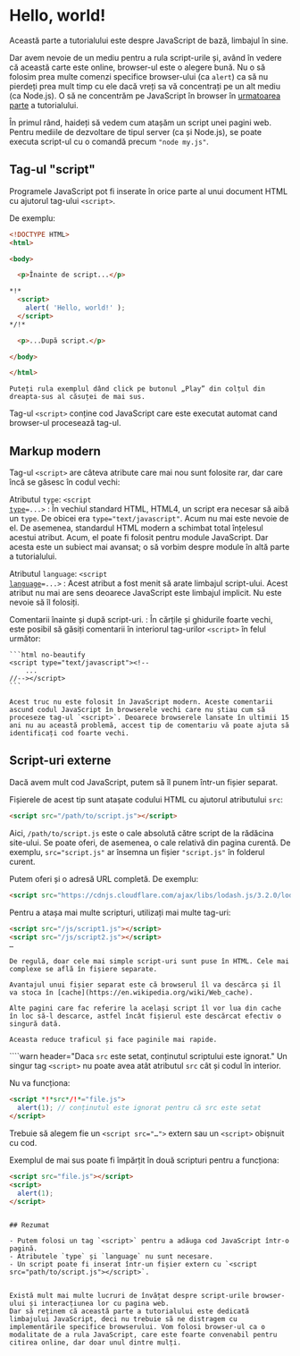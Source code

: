 # Hello, world!

Această parte a tutorialului este despre JavaScript de bază, limbajul în sine.

Dar avem nevoie de un mediu pentru a rula script-urile și, având în vedere că această carte este online, browser-ul este o alegere bună. Nu o să folosim prea multe comenzi specifice browser-ului (ca `alert`) ca să nu pierdeți prea mult timp cu ele dacă vreți sa vă concentrați pe un alt mediu (ca Node.js). O să ne concentrăm pe JavaScript în browser în [urmatoarea parte](/ui) a tutorialului.

În primul rând, haideți să vedem cum atașăm un script unei pagini web. Pentru mediile de dezvoltare de tipul server (ca și Node.js), se poate executa script-ul cu o comandă precum `"node my.js"`.

## Tag-ul "script"

Programele JavaScript pot fi inserate în orice parte al unui document HTML cu ajutorul tag-ului  `<script>`.

De exemplu:

```html run height=100
<!DOCTYPE HTML>
<html>

<body>

  <p>Înainte de script...</p>

*!*
  <script>
    alert( 'Hello, world!' );
  </script>
*/!*

  <p>...După script.</p>

</body>

</html>
```

```online
Puteți rula exemplul dând click pe butonul „Play” din colțul din dreapta-sus al căsuței de mai sus.
```

Tag-ul `<script>` conține cod JavaScript care este executat automat cand browser-ul procesează tag-ul.

## Markup modern

Tag-ul `<script>` are câteva atribute care mai nou sunt folosite rar, dar care încă se găsesc în codul vechi:

Atributul `type`: <code>&lt;script <u>type</u>=...&gt;</code>
: În vechiul standard HTML, HTML4, un script era necesar să aibă un `type`. De obicei era `type="text/javascript"`. Acum nu mai este nevoie de el. De asemenea, standardul HTML modern a schimbat total înțelesul acestui atribut. Acum, el poate fi folosit pentru module JavaScript. Dar acesta este un subiect mai avansat; o să vorbim despre module în altă parte a tutorialului.

Atributul `language`: <code>&lt;script <u>language</u>=...&gt;</code>
: Acest atribut a fost menit să arate limbajul script-ului. Acest atribut nu mai are sens deoarece JavaScript este limbajul implicit. Nu este nevoie să îl folosiți.

Comentarii înainte și după script-uri.
: În cărțile și ghidurile foarte vechi, este posibil să găsiți comentarii în interiorul tag-urilor `<script>` în felul următor:

    ```html no-beautify
    <script type="text/javascript"><!--
        ...
    //--></script>
    ```

    Acest truc nu este folosit în JavaScript modern. Aceste comentarii ascund codul JavaScript în browserele vechi care nu știau cum să proceseze tag-ul `<script>`. Deoarece browserele lansate în ultimii 15 ani nu au această problemă, accest tip de comentariu vă poate ajuta să identificați cod foarte vechi.

## Script-uri externe

Dacă avem mult cod JavaScript, putem să îl punem într-un fișier separat.

Fișierele de acest tip sunt atașate codului HTML cu ajutorul atributului `src`:

```html
<script src="/path/to/script.js"></script>
```

Aici, `/path/to/script.js` este o cale absolută către script de la rădăcina site-ului. Se poate oferi, de asemenea, o cale relativă din pagina curentă. De exemplu, `src="script.js"` ar însemna un fișier `"script.js"` în folderul curent.

Putem oferi și o adresă URL completă. De exemplu:

```html
<script src="https://cdnjs.cloudflare.com/ajax/libs/lodash.js/3.2.0/lodash.js"></script>
```

Pentru a atașa mai multe scripturi, utilizați mai multe tag-uri:

```html
<script src="/js/script1.js"></script>
<script src="/js/script2.js"></script>
…
```

```smart
De regulă, doar cele mai simple script-uri sunt puse în HTML. Cele mai complexe se află în fișiere separate.

Avantajul unui fișier separat este că browserul îl va descărca și îl va stoca în [cache](https://en.wikipedia.org/wiki/Web_cache).

Alte pagini care fac referire la același script îl vor lua din cache în loc să-l descarce, astfel încât fișierul este descărcat efectiv o singură dată.

Aceasta reduce traficul și face paginile mai rapide.
```

````warn header="Daca `src` este setat, conținutul scriptului este ignorat."
Un singur tag `<script>` nu poate avea atât atributul `src` cât și codul în interior.

Nu va funcționa:

```html
<script *!*src*/!*="file.js">
  alert(1); // conținutul este ignorat pentru că src este setat
</script>
```

Trebuie să alegem fie un `<script src="…">` extern sau un `<script>` obișnuit cu cod.

Exemplul de mai sus poate fi împărțit în două scripturi pentru a funcționa:

```html
<script src="file.js"></script>
<script>
  alert(1);
</script>
```
````

## Rezumat

- Putem folosi un tag `<script>` pentru a adăuga cod JavaScript într-o pagină.
- Atributele `type` și `language` nu sunt necesare.
- Un script poate fi inserat într-un fișier extern cu `<script src="path/to/script.js"></script>`.


Există mult mai multe lucruri de învățat despre script-urile browser-ului și interacțiunea lor cu pagina web. 
Dar să reținem că această parte a tutorialului este dedicată limbajului JavaScript, deci nu trebuie să ne distragem cu implementările specifice browserului. Vom folosi browser-ul ca o modalitate de a rula JavaScript, care este foarte convenabil pentru citirea online, dar doar unul dintre mulți.

